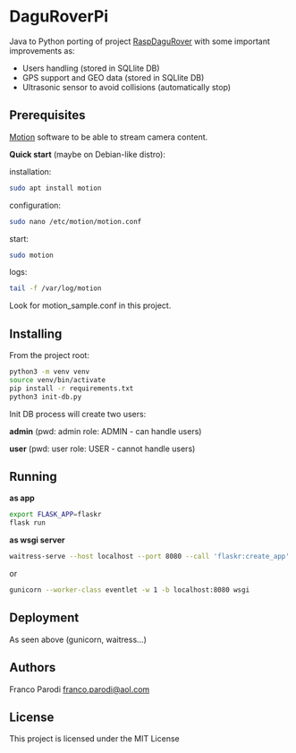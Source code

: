 # DaguRoverPi

Java to Python porting of project [RaspDaguRover](https://github.com/francoparodi/RaspiDaguRover) with some important improvements as:
* Users handling (stored in SQLlite DB)
* GPS support and GEO data (stored in SQLlite DB)
* Ultrasonic sensor to avoid collisions (automatically stop)

## Prerequisites
[Motion](https://motion-project.github.io/) software to be able to stream camera content. 

**Quick start** (maybe on Debian-like distro):

installation:
```sh
sudo apt install motion
```

configuration:
```sh
sudo nano /etc/motion/motion.conf
```

start:
```sh
sudo motion
```

logs:
```sh
tail -f /var/log/motion
```

Look for motion_sample.conf in this project.

## Installing

From the project root:
```sh
python3 -m venv venv
source venv/bin/activate
pip install -r requirements.txt
python3 init-db.py
```
Init DB process will create two users:

**admin** (pwd: admin role: ADMIN - can handle users)

**user** (pwd: user role: USER - cannot handle users)

## Running

__as app__

```sh
export FLASK_APP=flaskr
flask run
```

__as wsgi server__

```sh
waitress-serve --host localhost --port 8080 --call 'flaskr:create_app'
```
or
```sh
gunicorn --worker-class eventlet -w 1 -b localhost:8080 wsgi
```

## Deployment

As seen above (gunicorn, waitress...)

## Authors 

Franco Parodi <franco.parodi@aol.com>

## License

This project is licensed under the MIT License